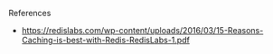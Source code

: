 

References
- https://redislabs.com/wp-content/uploads/2016/03/15-Reasons-Caching-is-best-with-Redis-RedisLabs-1.pdf
